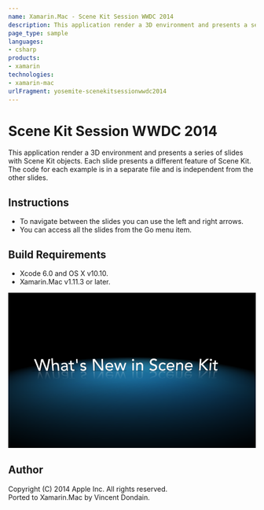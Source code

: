 ```yaml
---
name: Xamarin.Mac - Scene Kit Session WWDC 2014
description: This application render a 3D environment and presents a series of slides with Scene Kit objects. Each slide presents a different feature of Scene...
page_type: sample
languages:
- csharp
products:
- xamarin
technologies:
- xamarin-mac
urlFragment: yosemite-scenekitsessionwwdc2014
---
```

# Scene Kit Session WWDC 2014

This application render a 3D environment and presents a series of slides with Scene Kit objects. Each slide presents a different feature of Scene Kit. The code for each example is in a separate file and is independent from the other slides.

## Instructions

* To navigate between the slides you can use the left and right arrows.
* You can access all the slides from the Go menu item.

## Build Requirements

* Xcode 6.0 and OS X v10.10.
* Xamarin.Mac v1.11.3 or later.

![Scene Kit Session WWDC 2014 application screenshot](Screenshots/0.png "Scene Kit Session WWDC 2014 application screenshot")

## Author

Copyright (C) 2014 Apple Inc. All rights reserved.  
Ported to Xamarin.Mac by Vincent Dondain.
